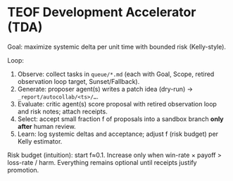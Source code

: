 # TEOF Development Accelerator (TDA)
Goal: maximize systemic delta per unit time with bounded risk (Kelly-style).

Loop:
1) Observe: collect tasks in `queue/*.md` (each with Goal, Scope, retired observation loop target, Sunset/Fallback).
2) Generate: proposer agent(s) writes a patch idea (dry-run) → `_report/autocollab/<ts>/…`.
3) Evaluate: critic agent(s) score proposal with retired observation loop and risk notes; attach receipts.
4) Select: accept small fraction f of proposals into a sandbox branch **only after** human review.
5) Learn: log systemic deltas and acceptance; adjust f (risk budget) per Kelly estimator.

Risk budget (intuition): start f≈0.1. Increase only when win-rate × payoff > loss-rate / harm.
Everything remains optional until receipts justify promotion.

